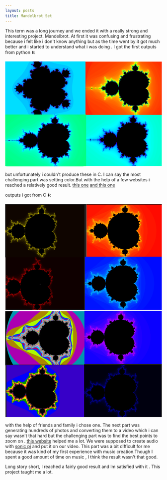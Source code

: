 ```yaml
---
layout: posts
title: Mandelbrot Set
---
```

This term was a long journey and we ended it with a really strong and interesting project. Mandelbrot.
At first it was confusing and frustrating because i felt like i don't know anything but as the time went by it got much better and i started to understand what i was doing . 
I got the first outputs from python ⬇️:

![alt txt](/assets/images/blog3.png)

but unfortunately i couldn't produce these in C.
I can say the most challenging part was setting color.But with the help of a few websites i reached a relatively good result.
[this one](https://stackoverflow.com/questions/16500656/which-color-gradient-is-used-to-color-mandelbrot-in-wikipedia)
[and this one](https://en.wikipedia.org/wiki/Plotting_algorithms_for_the_Mandelbrot_set)

outputs i got from C ⬇️:

![alt txt](/assets/images/blog.png)
![alt txt](/assets/images/blog2.png)

with the help of friends and family i chose one.
The next part was generating hundreds of photos and converting them to a video which i can say wasn't that hard but the challenging part was to find the best points to zoom on . [this website](https://mandel.gart.nz/) helped me a lot.
We were supposed to create audio with [sonic pi](https://sonic-pi.net) and put it on our video. This part was a bit difficult for me because it was kind of my first experience with music creation.Though I spent a good amount of time on music , I think the result wasn't that good.

Long story short, I reached a fairly good result and Im satisfied with it . This project taught me a lot. 

